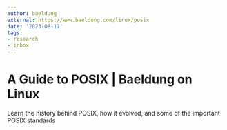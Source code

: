 ```yaml
---
author: baeldung
external: https://www.baeldung.com/linux/posix
date: '2023-08-17'
tags:
- research
- inbox
---
```


# A Guide to POSIX | Baeldung on Linux

Learn the history behind POSIX, how it evolved, and some of the important POSIX standards
